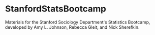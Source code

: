 # StanfordStatsBootcamp

Materials for the Stanford Sociology Department's Statistics Bootcamp, developed by Amy L. Johnson, Rebecca Gleit, and Nick Sherefkin.
